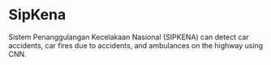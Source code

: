 # SipKena
Sistem Penanggulangan Kecelakaan Nasional (SIPKENA) can detect car accidents, car fires due to accidents, and ambulances on the highway using CNN.
